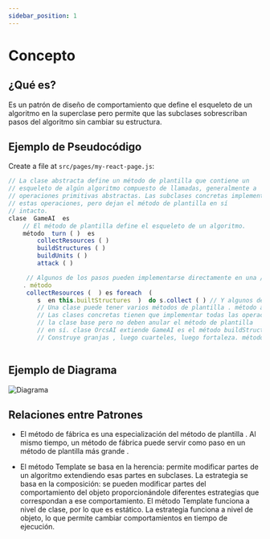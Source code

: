 ```yaml
---
sidebar_position: 1
---
```


# Concepto
## ¿Qué es? 
Es un patrón de diseño de comportamiento que define el esqueleto de un algoritmo en la superclase pero permite que las subclases sobrescriban pasos del algoritmo sin cambiar su estructura.

## Ejemplo de Pseudocódigo

Create a file at `src/pages/my-react-page.js`:

```jsx title="src/pages/my-react-page.js"
// La clase abstracta define un método de plantilla que contiene un 
// esqueleto de algún algoritmo compuesto de llamadas, generalmente a 
// operaciones primitivas abstractas. Las subclases concretas implementan 
// estas operaciones, pero dejan el método de plantilla en sí 
// intacto. 
clase  GameAI  es 
    // El método de plantilla define el esqueleto de un algoritmo. 
    método  turn ( )  es 
        collectResources ( ) 
        buildStructures ( ) 
        buildUnits ( ) 
        attack ( )

     // Algunos de los pasos pueden implementarse directamente en una // clase base 
    . método
     collectResources (  ) es foreach  ( 
        s  en this.builtStructures  )  do s.collect ( ) // Y algunos de ellos pueden definirse como abstractos. método abstracto buildStructures ( ) método abstracto buildUnits ( ) 
        // Una clase puede tener varios métodos de plantilla . método ataque ( ) es enemigo = nearestEnemy ( ) si ( enemigo = = null ) enviarScouts ( mapa.centro ) de lo contrario enviarWarriors ( enemigo.posición ) método abstracto enviarScouts ( posición ) método abstracto enviarWarriors ( posición ) 
        // Las clases concretas tienen que implementar todas las operaciones abstractas de 
        // la clase base pero no deben anular el método de plantilla 
        // en sí. clase OrcsAI extiende GameAI es el método buildStructures ( ) es si ( hay algunos recursos ) entonces 
        // Construye granjas , luego cuarteles, luego fortaleza. método buildUnits ( ) es si ( hay muchos recursos ) entonces si ( hay muchos recursos ) 
 
```
## Ejemplo de Diagrama 
![Diagrama](https://refactoring.guru/images/patterns/diagrams/template-method/example.png)

## Relaciones entre Patrones

* El método de fábrica es una especialización del método de plantilla . Al mismo tiempo, un método de fábrica puede servir como paso en un método de plantilla más grande .

* El método Template se basa en la herencia: permite modificar partes de un algoritmo extendiendo esas partes en subclases. La estrategia se basa en la composición: se pueden modificar partes del comportamiento del objeto proporcionándole diferentes estrategias que correspondan a ese comportamiento. El método Template funciona a nivel de clase, por lo que es estático. La estrategia funciona a nivel de objeto, lo que permite cambiar comportamientos en tiempo de ejecución.
